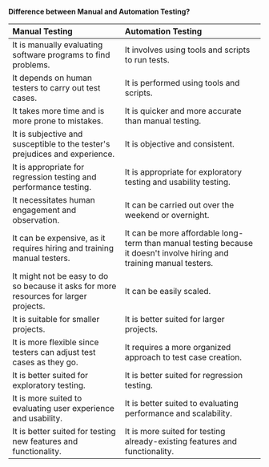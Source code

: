 ﻿**Difference between Manual and Automation Testing?**

|**Manual Testing**|**Automation Testing**|
| :- | :- |
|It is manually evaluating software programs to find problems.|It involves using tools and scripts to run tests.|
|It depends on human testers to carry out test cases.|It is performed using tools and scripts.|
|It takes more time and is more prone to mistakes.|It is quicker and more accurate than manual testing.|
|It is subjective and susceptible to the tester's prejudices and experience.|It is objective and consistent.|
|It is appropriate for regression testing and performance testing.|It is appropriate for exploratory testing and usability testing.|
|It necessitates human engagement and observation.|It can be carried out over the weekend or overnight.|
|It can be expensive, as it requires hiring and training manual testers.|It can be more affordable long-term than manual testing because it doesn't involve hiring and training manual testers.|
|It might not be easy to do so because it asks for more resources for larger projects.|It can be easily scaled.|
|It is suitable for smaller projects.|It is better suited for larger projects.|
|It is more flexible since testers can adjust test cases as they go.|It requires a more organized approach to test case creation.|
|It is better suited for exploratory testing.|It is better suited for regression testing.|
|It is more suited to evaluating user experience and usability.|It is better suited to evaluating performance and scalability.|
|It is better suited for testing new features and functionality.|It is more suited for testing already-existing features and functionality.|


